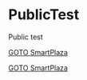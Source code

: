 # PublicTest
Public test

[GOTO SmartPlaza](https://kaspi.kz/pay/SmartPlaza?service_id=3085&4262=999&amount=13.50)

[GOTO SmartPlaza](https://kaspi.kz/pay/beeline-home-internet?service_id=50&50=0010090626&amount=25.37)
